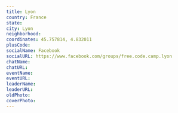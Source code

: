 ```yaml
---
title: Lyon
country: France
state: 
city: Lyon
neighborhood: 
coordinates: 45.757814, 4.832011
plusCode:
socialName: Facebook
socialURL: https://www.facebook.com/groups/free.code.camp.lyon
chatName:
chatURL:
eventName:
eventURL:
leaderName:
leaderURL:
oldPhoto: 
coverPhoto:
---
```

